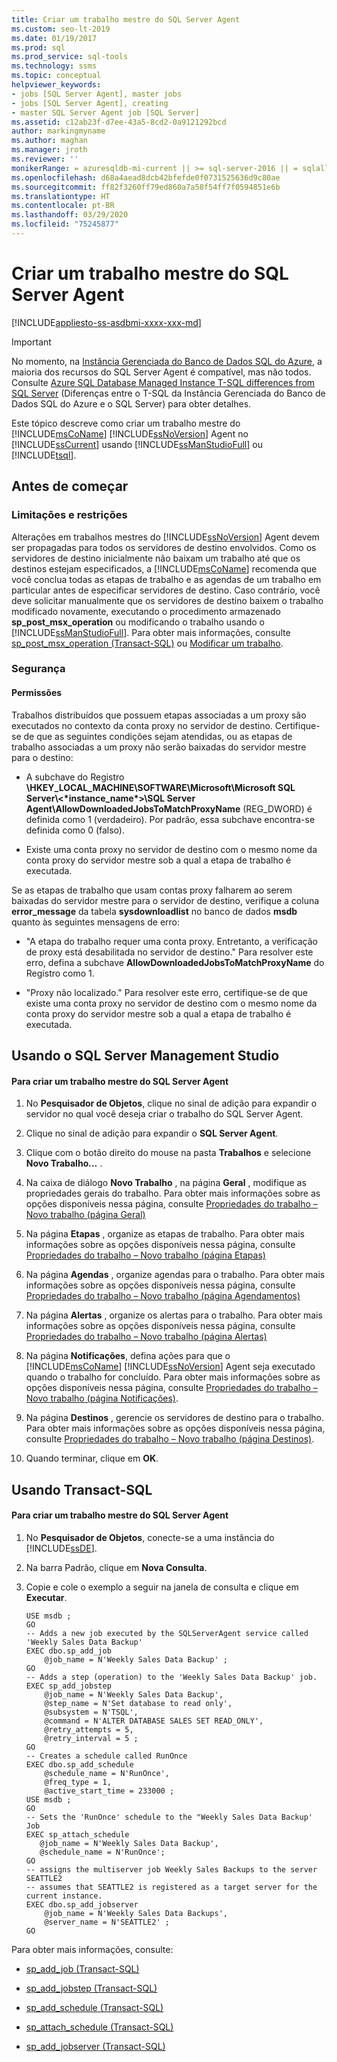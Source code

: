 ```yaml
---
title: Criar um trabalho mestre do SQL Server Agent
ms.custom: seo-lt-2019
ms.date: 01/19/2017
ms.prod: sql
ms.prod_service: sql-tools
ms.technology: ssms
ms.topic: conceptual
helpviewer_keywords:
- jobs [SQL Server Agent], master jobs
- jobs [SQL Server Agent], creating
- master SQL Server Agent job [SQL Server]
ms.assetid: c12ab23f-d7ee-43a5-8cd2-0a9121292bcd
author: markingmyname
ms.author: maghan
ms.manager: jroth
ms.reviewer: ''
monikerRange: = azuresqldb-mi-current || >= sql-server-2016 || = sqlallproducts-allversions
ms.openlocfilehash: d68a4aead8dcb42bfefde0f0731525636d9c80ae
ms.sourcegitcommit: ff82f3260ff79ed860a7a58f54ff7f0594851e6b
ms.translationtype: HT
ms.contentlocale: pt-BR
ms.lasthandoff: 03/29/2020
ms.locfileid: "75245877"
---
```

# <a name="create-a-sql-server-agent-master-job"></a>Criar um trabalho mestre do SQL Server Agent
[!INCLUDE[appliesto-ss-asdbmi-xxxx-xxx-md](../../includes/appliesto-ss-asdbmi-xxxx-xxx-md.md)]

> [!IMPORTANT]  
> No momento, na [Instância Gerenciada do Banco de Dados SQL do Azure](https://docs.microsoft.com/azure/sql-database/sql-database-managed-instance), a maioria dos recursos do SQL Server Agent é compatível, mas não todos. Consulte [Azure SQL Database Managed Instance T-SQL differences from SQL Server](https://docs.microsoft.com/azure/sql-database/sql-database-managed-instance-transact-sql-information#sql-server-agent) (Diferenças entre o T-SQL da Instância Gerenciada do Banco de Dados SQL do Azure e o SQL Server) para obter detalhes.

Este tópico descreve como criar um trabalho mestre do [!INCLUDE[msCoName](../../includes/msconame_md.md)] [!INCLUDE[ssNoVersion](../../includes/ssnoversion-md.md)] Agent no [!INCLUDE[ssCurrent](../../includes/sscurrent-md.md)] usando [!INCLUDE[ssManStudioFull](../../includes/ssmanstudiofull-md.md)] ou [!INCLUDE[tsql](../../includes/tsql-md.md)].  
  
## <a name="before-you-begin"></a><a name="BeforeYouBegin"></a>Antes de começar  
  
### <a name="limitations-and-restrictions"></a><a name="Restrictions"></a>Limitações e restrições  
Alterações em trabalhos mestres do [!INCLUDE[ssNoVersion](../../includes/ssnoversion-md.md)] Agent devem ser propagadas para todos os servidores de destino envolvidos. Como os servidores de destino inicialmente não baixam um trabalho até que os destinos estejam especificados, a [!INCLUDE[msCoName](../../includes/msconame_md.md)] recomenda que você conclua todas as etapas de trabalho e as agendas de um trabalho em particular antes de especificar servidores de destino. Caso contrário, você deve solicitar manualmente que os servidores de destino baixem o trabalho modificado novamente, executando o procedimento armazenado **sp_post_msx_operation** ou modificando o trabalho usando o [!INCLUDE[ssManStudioFull](../../includes/ssmanstudiofull-md.md)]. Para obter mais informações, consulte [sp_post_msx_operation (Transact-SQL)](https://msdn.microsoft.com/085deef8-2709-4da9-bb97-9ab32effdacf) ou [Modificar um trabalho](../../ssms/agent/modify-a-job.md).  
  
### <a name="security"></a><a name="Security"></a>Segurança  
  
#### <a name="permissions"></a><a name="Permissions"></a>Permissões  
Trabalhos distribuídos que possuem etapas associadas a um proxy são executados no contexto da conta proxy no servidor de destino. Certifique-se de que as seguintes condições sejam atendidas, ou as etapas de trabalho associadas a um proxy não serão baixadas do servidor mestre para o destino:  
  
-   A subchave do Registro **\HKEY_LOCAL_MACHINE\SOFTWARE\Microsoft\Microsoft SQL Server\\<&#42;instance_name&#42;>\SQL Server Agent\AllowDownloadedJobsToMatchProxyName** (REG_DWORD) é definida como 1 (verdadeiro). Por padrão, essa subchave encontra-se definida como 0 (falso).  
  
-   Existe uma conta proxy no servidor de destino com o mesmo nome da conta proxy do servidor mestre sob a qual a etapa de trabalho é executada.  
  
Se as etapas de trabalho que usam contas proxy falharem ao serem baixadas do servidor mestre para o servidor de destino, verifique a coluna **error_message** da tabela **sysdownloadlist** no banco de dados **msdb** quanto às seguintes mensagens de erro:  
  
-   "A etapa do trabalho requer uma conta proxy. Entretanto, a verificação de proxy está desabilitada no servidor de destino." Para resolver este erro, defina a subchave **AllowDownloadedJobsToMatchProxyName** do Registro como 1.  
  
-   "Proxy não localizado." Para resolver este erro, certifique-se de que existe uma conta proxy no servidor de destino com o mesmo nome da conta proxy do servidor mestre sob a qual a etapa de trabalho é executada.  
  
## <a name="using-sql-server-management-studio"></a><a name="SSMSProcedure"></a>Usando o SQL Server Management Studio  
  
#### <a name="to-create-a-master-sql-server-agent-job"></a>Para criar um trabalho mestre do SQL Server Agent  
  
1.  No **Pesquisador de Objetos**, clique no sinal de adição para expandir o servidor no qual você deseja criar o trabalho do SQL Server Agent.  
  
2.  Clique no sinal de adição para expandir o **SQL Server Agent**.  
  
3.  Clique com o botão direito do mouse na pasta **Trabalhos** e selecione **Novo Trabalho...** .  
  
4.  Na caixa de diálogo **Novo Trabalho** , na página **Geral** , modifique as propriedades gerais do trabalho. Para obter mais informações sobre as opções disponíveis nessa página, consulte [Propriedades do trabalho – Novo trabalho &#40;página Geral&#41;](../../ssms/agent/job-properties-new-job-general-page.md)  
  
5.  Na página **Etapas** , organize as etapas de trabalho. Para obter mais informações sobre as opções disponíveis nessa página, consulte [Propriedades do trabalho – Novo trabalho &#40;página Etapas&#41;](../../ssms/agent/job-properties-new-job-steps-page.md)  
  
6.  Na página **Agendas** , organize agendas para o trabalho. Para obter mais informações sobre as opções disponíveis nessa página, consulte [Propriedades do trabalho – Novo trabalho &#40;página Agendamentos&#41;](../../ssms/agent/job-properties-new-job-schedules-page.md)  
  
7.  Na página **Alertas** , organize os alertas para o trabalho. Para obter mais informações sobre as opções disponíveis nessa página, consulte [Propriedades do trabalho – Novo trabalho &#40;página Alertas&#41;](../../ssms/agent/job-properties-new-job-alerts-page.md)  
  
8.  Na página **Notificações**, defina ações para que o [!INCLUDE[msCoName](../../includes/msconame_md.md)] [!INCLUDE[ssNoVersion](../../includes/ssnoversion-md.md)] Agent seja executado quando o trabalho for concluído. Para obter mais informações sobre as opções disponíveis nessa página, consulte [Propriedades do trabalho – Novo trabalho &#40;página Notificações&#41;](../../ssms/agent/job-properties-new-job-notifications-page.md).  
  
9. Na página **Destinos** , gerencie os servidores de destino para o trabalho. Para obter mais informações sobre as opções disponíveis nessa página, consulte [Propriedades do trabalho – Novo trabalho &#40;página Destinos&#41;](../../ssms/agent/job-properties-new-job-targets-page.md).  
  
10. Quando terminar, clique em **OK**.  
  
## <a name="using-transact-sql"></a><a name="TsqlProcedure"></a>Usando Transact-SQL  
  
#### <a name="to-create-a-master-sql-server-agent-job"></a>Para criar um trabalho mestre do SQL Server Agent  
  
1.  No **Pesquisador de Objetos**, conecte-se a uma instância do [!INCLUDE[ssDE](../../includes/ssde_md.md)].  
  
2.  Na barra Padrão, clique em **Nova Consulta**.  
  
3.  Copie e cole o exemplo a seguir na janela de consulta e clique em **Executar**.  
  
    ```  
    USE msdb ;  
    GO  
    -- Adds a new job executed by the SQLServerAgent service called 'Weekly Sales Data Backup'  
    EXEC dbo.sp_add_job  
        @job_name = N'Weekly Sales Data Backup' ;  
    GO  
    -- Adds a step (operation) to the 'Weekly Sales Data Backup' job.  
    EXEC sp_add_jobstep  
        @job_name = N'Weekly Sales Data Backup',  
        @step_name = N'Set database to read only',  
        @subsystem = N'TSQL',  
        @command = N'ALTER DATABASE SALES SET READ_ONLY',   
        @retry_attempts = 5,  
        @retry_interval = 5 ;  
    GO  
    -- Creates a schedule called RunOnce  
    EXEC dbo.sp_add_schedule  
        @schedule_name = N'RunOnce',  
        @freq_type = 1,  
        @active_start_time = 233000 ;  
    USE msdb ;  
    GO  
    -- Sets the 'RunOnce' schedule to the "Weekly Sales Data Backup' Job  
    EXEC sp_attach_schedule  
       @job_name = N'Weekly Sales Data Backup',  
       @schedule_name = N'RunOnce';  
    GO  
    -- assigns the multiserver job Weekly Sales Backups to the server SEATTLE2  
    -- assumes that SEATTLE2 is registered as a target server for the current instance.  
    EXEC dbo.sp_add_jobserver  
        @job_name = N'Weekly Sales Data Backups',  
        @server_name = N'SEATTLE2' ;  
    GO  
    ```  
  
Para obter mais informações, consulte:  
  
-   [sp_add_job (Transact-SQL)](https://msdn.microsoft.com/6ca8fe2c-7b1c-4b59-b4c7-e3b7485df274)  
  
-   [sp_add_jobstep (Transact-SQL)](https://msdn.microsoft.com/97900032-523d-49d6-9865-2734fba1c755)  
  
-   [sp_add_schedule (Transact-SQL)](https://msdn.microsoft.com/9060aae3-3ddd-40a5-83bb-3ea7ab1ffbd7)  
  
-   [sp_attach_schedule (Transact-SQL)](https://msdn.microsoft.com/80c80eaf-cf23-4ed8-b8dd-65fe59830dd1)  
  
-   [sp_add_jobserver (Transact-SQL)](https://msdn.microsoft.com/485252cc-0081-490a-9bd1-cbbd68eea286)  
  
